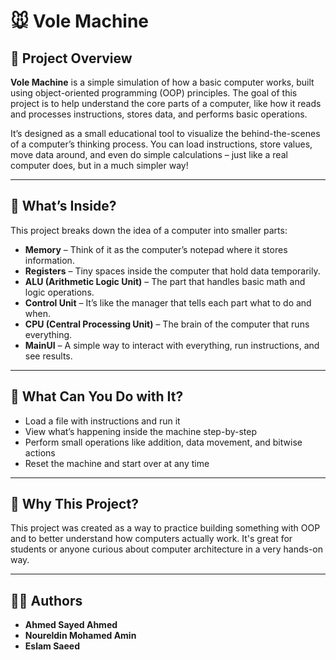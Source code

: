 # 🐭 Vole Machine

## 🌟 Project Overview

**Vole Machine** is a simple simulation of how a basic computer works, built using object-oriented programming (OOP) principles. The goal of this project is to help understand the core parts of a computer, like how it reads and processes instructions, stores data, and performs basic operations.

It’s designed as a small educational tool to visualize the behind-the-scenes of a computer’s thinking process. You can load instructions, store values, move data around, and even do simple calculations – just like a real computer does, but in a much simpler way!

---

## 🧩 What’s Inside?

This project breaks down the idea of a computer into smaller parts:

- **Memory** – Think of it as the computer’s notepad where it stores information.
- **Registers** – Tiny spaces inside the computer that hold data temporarily.
- **ALU (Arithmetic Logic Unit)** – The part that handles basic math and logic operations.
- **Control Unit** – It’s like the manager that tells each part what to do and when.
- **CPU (Central Processing Unit)** – The brain of the computer that runs everything.
- **MainUI** – A simple way to interact with everything, run instructions, and see results.

---

## 🚀 What Can You Do with It?

- Load a file with instructions and run it
- View what’s happening inside the machine step-by-step
- Perform small operations like addition, data movement, and bitwise actions
- Reset the machine and start over at any time

---

## 🎯 Why This Project?

This project was created as a way to practice building something with OOP and to better understand how computers actually work. It's great for students or anyone curious about computer architecture in a very hands-on way.

---

## 👨‍💻 Authors

- **Ahmed Sayed Ahmed**  
- **Noureldin Mohamed Amin**  
- **Eslam Saeed**  

